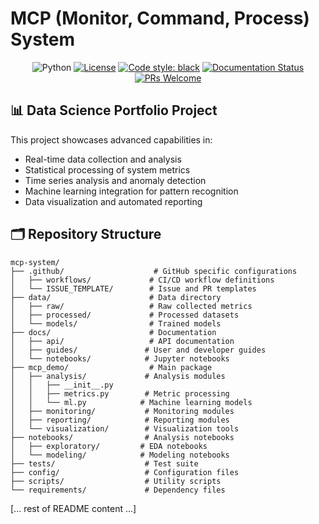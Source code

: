 # MCP (Monitor, Command, Process) System

<div align="center">

![Python](https://img.shields.io/badge/python-v3.9+-blue.svg)
[![License](https://img.shields.io/badge/license-MIT-green.svg)](LICENSE)
[![Code style: black](https://img.shields.io/badge/code%20style-black-000000.svg)](https://github.com/psf/black)
[![Documentation Status](https://img.shields.io/badge/docs-latest-brightgreen.svg)](docs)
[![PRs Welcome](https://img.shields.io/badge/PRs-welcome-brightgreen.svg)](CONTRIBUTING.md)

</div>

## 📊 Data Science Portfolio Project

This project showcases advanced capabilities in:
- Real-time data collection and analysis
- Statistical processing of system metrics
- Time series analysis and anomaly detection
- Machine learning integration for pattern recognition
- Data visualization and automated reporting

## 🗂 Repository Structure

```plaintext
mcp-system/
├── .github/                    # GitHub specific configurations
│   ├── workflows/             # CI/CD workflow definitions
│   └── ISSUE_TEMPLATE/        # Issue and PR templates
├── data/                      # Data directory
│   ├── raw/                   # Raw collected metrics
│   ├── processed/             # Processed datasets
│   └── models/                # Trained models
├── docs/                      # Documentation
│   ├── api/                   # API documentation
│   ├── guides/               # User and developer guides
│   └── notebooks/            # Jupyter notebooks
├── mcp_demo/                  # Main package
│   ├── analysis/             # Analysis modules
│   │   ├── __init__.py
│   │   ├── metrics.py        # Metric processing
│   │   └── ml.py            # Machine learning models
│   ├── monitoring/           # Monitoring modules
│   ├── reporting/            # Reporting modules
│   └── visualization/        # Visualization tools
├── notebooks/                # Analysis notebooks
│   ├── exploratory/         # EDA notebooks
│   └── modeling/            # Modeling notebooks
├── tests/                    # Test suite
├── config/                   # Configuration files
├── scripts/                  # Utility scripts
└── requirements/             # Dependency files
```

[... rest of README content ...]